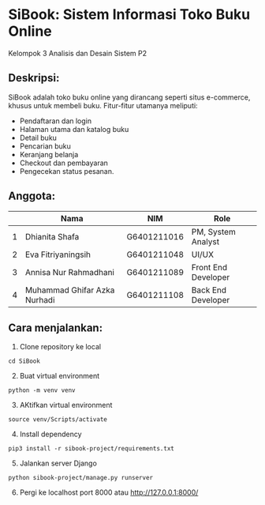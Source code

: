 # SiBook: Sistem Informasi Toko Buku Online 

Kelompok 3 Analisis dan Desain Sistem P2

## Deskripsi:
SiBook adalah toko buku online yang dirancang seperti situs e-commerce, khusus untuk membeli buku. Fitur-fitur utamanya meliputi:
- Pendaftaran dan login
- Halaman utama dan katalog buku
- Detail buku
- Pencarian buku
- Keranjang belanja
- Checkout dan pembayaran
- Pengecekan status pesanan.


## Anggota:
|  | Nama  | NIM | Role |
| - | ------------- | ------------- | -
| 1 | Dhianita Shafa  | G6401211016 | PM, System Analyst |
| 2 | Eva Fitriyaningsih  | G6401211048  | UI/UX |
| 3 | Annisa Nur Rahmadhani  | G6401211089 |  Front End Developer|
| 4 | Muhammad Ghifar Azka Nurhadi | G6401211108 | Back End Developer |

## Cara menjalankan:

1. Clone repository ke local
```
cd SiBook
```

2. Buat virtual environment
```
python -m venv venv
```

3. AKtifkan virtual environment
```
source venv/Scripts/activate
```

4. Install dependency
```
pip3 install -r sibook-project/requirements.txt
```

5. Jalankan server Django
```
python sibook-project/manage.py runserver
```

6. Pergi ke localhost port 8000 atau http://127.0.0.1:8000/
